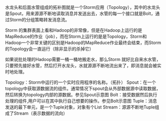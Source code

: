 水龙头和后面水管组成的拓补图就是一个Storm应用（Topology），其中的水龙头是Spout，用来源源不断地读取消息并发送出去，水管的每一个接口就是Bolt，通过Storm的分组策略转发消息流。

Storm 的集群表面上看和Hadoop的非常像，但是在Hadoop上运行的是MapReduce的作业（job），而在Storm上运行的是是Topology，Storm和Hadoop一个非常关键的区别是Hadoop的MapReduce作业最终会结束，而Storm的Topology会一直运行（除非显示的杀掉它）

如果说批处理的Hadoop需要一桶一桶地搬走水，那么Storm 就好比自来水水管，只要预先接好水管，然后打开水龙头，水就源源不断地流出来了，即消息就会被实时地处理。


Topology：Storm中运行的一个实时应用程序的名称。（拓扑） 
Spout：在一个topology中获取源数据流的组件。通常情况下spout会从外部数据源中读取数据，然后转换为topology内部的源数据。参见Spout示意图 
Bolt：接受数据然后执行处理的组件,用户可以在其中执行自己想要的操作。参见Bolt示意图 
Tuple：消息发送的最下单元，是一个Tuple对象，对象有个List 
Stream：源源不断地Tuple组成了Stream（表示数据的流向） 